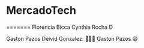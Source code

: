 # MercadoTech

=======
Florencia Bicca
Cynthia Rocha D

Gaston Pazos
Deivid Gonzalez: ​​👨‍💻​​​​​🚀​
Gaston Pazos :smile:

